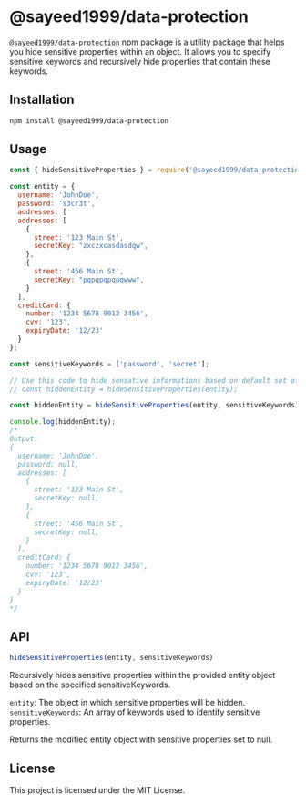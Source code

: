 # @sayeed1999/data-protection

`@sayeed1999/data-protection` npm package is a utility package that helps you hide sensitive properties within an object. It allows you to specify sensitive keywords and recursively hide properties that contain these keywords.

## Installation

```bash
npm install @sayeed1999/data-protection
```

## Usage

```javascript
const { hideSensitiveProperties } = require('@sayeed1999/data-protection');

const entity = {
  username: 'JohnDoe',
  password: 's3cr3t',
  addresses: [
  addresses: [
    {
      street: '123 Main St',
      secretKey: "zxczxcasdasdqw",
    },
    {
      street: '456 Main St',
      secretKey: "pqpqpqpqpqwww",
    }
  ],
  creditCard: {
    number: '1234 5678 9012 3456',
    cvv: '123',
    expiryDate: '12/23'
  }
};

const sensitiveKeywords = ['password', 'secret'];

// Use this code to hide sensative informations based on default set of sensative keywords.
// const hiddenEntity = hideSensitiveProperties(entity);

const hiddenEntity = hideSensitiveProperties(entity, sensitiveKeywords);

console.log(hiddenEntity);
/*
Output:
{
  username: 'JohnDoe',
  password: null,
  addresses: [
    {
      street: '123 Main St',
      secretKey: null,
    },
    {
      street: '456 Main St',
      secretKey: null,
    }
  ],
  creditCard: {
    number: '1234 5678 9012 3456',
    cvv: '123',
    expiryDate: '12/23'
  }
}
*/
```

## API

```javascript
hideSensitiveProperties(entity, sensitiveKeywords)
```
Recursively hides sensitive properties within the provided entity object based on the specified sensitiveKeywords.

`entity`: The object in which sensitive properties will be hidden.
`sensitiveKeywords`: An array of keywords used to identify sensitive properties.

Returns the modified entity object with sensitive properties set to null.

## License

This project is licensed under the MIT License.

